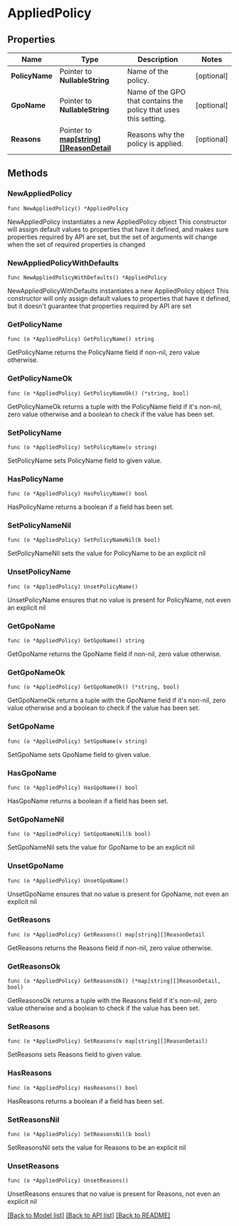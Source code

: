# AppliedPolicy

## Properties

Name | Type | Description | Notes
------------ | ------------- | ------------- | -------------
**PolicyName** | Pointer to **NullableString** | Name of the policy. | [optional] 
**GpoName** | Pointer to **NullableString** | Name of the GPO that contains the policy that uses this setting. | [optional] 
**Reasons** | Pointer to [**map[string][]ReasonDetail**](array.md) | Reasons why the policy is applied. | [optional] 

## Methods

### NewAppliedPolicy

`func NewAppliedPolicy() *AppliedPolicy`

NewAppliedPolicy instantiates a new AppliedPolicy object
This constructor will assign default values to properties that have it defined,
and makes sure properties required by API are set, but the set of arguments
will change when the set of required properties is changed

### NewAppliedPolicyWithDefaults

`func NewAppliedPolicyWithDefaults() *AppliedPolicy`

NewAppliedPolicyWithDefaults instantiates a new AppliedPolicy object
This constructor will only assign default values to properties that have it defined,
but it doesn't guarantee that properties required by API are set

### GetPolicyName

`func (o *AppliedPolicy) GetPolicyName() string`

GetPolicyName returns the PolicyName field if non-nil, zero value otherwise.

### GetPolicyNameOk

`func (o *AppliedPolicy) GetPolicyNameOk() (*string, bool)`

GetPolicyNameOk returns a tuple with the PolicyName field if it's non-nil, zero value otherwise
and a boolean to check if the value has been set.

### SetPolicyName

`func (o *AppliedPolicy) SetPolicyName(v string)`

SetPolicyName sets PolicyName field to given value.

### HasPolicyName

`func (o *AppliedPolicy) HasPolicyName() bool`

HasPolicyName returns a boolean if a field has been set.

### SetPolicyNameNil

`func (o *AppliedPolicy) SetPolicyNameNil(b bool)`

 SetPolicyNameNil sets the value for PolicyName to be an explicit nil

### UnsetPolicyName
`func (o *AppliedPolicy) UnsetPolicyName()`

UnsetPolicyName ensures that no value is present for PolicyName, not even an explicit nil
### GetGpoName

`func (o *AppliedPolicy) GetGpoName() string`

GetGpoName returns the GpoName field if non-nil, zero value otherwise.

### GetGpoNameOk

`func (o *AppliedPolicy) GetGpoNameOk() (*string, bool)`

GetGpoNameOk returns a tuple with the GpoName field if it's non-nil, zero value otherwise
and a boolean to check if the value has been set.

### SetGpoName

`func (o *AppliedPolicy) SetGpoName(v string)`

SetGpoName sets GpoName field to given value.

### HasGpoName

`func (o *AppliedPolicy) HasGpoName() bool`

HasGpoName returns a boolean if a field has been set.

### SetGpoNameNil

`func (o *AppliedPolicy) SetGpoNameNil(b bool)`

 SetGpoNameNil sets the value for GpoName to be an explicit nil

### UnsetGpoName
`func (o *AppliedPolicy) UnsetGpoName()`

UnsetGpoName ensures that no value is present for GpoName, not even an explicit nil
### GetReasons

`func (o *AppliedPolicy) GetReasons() map[string][]ReasonDetail`

GetReasons returns the Reasons field if non-nil, zero value otherwise.

### GetReasonsOk

`func (o *AppliedPolicy) GetReasonsOk() (*map[string][]ReasonDetail, bool)`

GetReasonsOk returns a tuple with the Reasons field if it's non-nil, zero value otherwise
and a boolean to check if the value has been set.

### SetReasons

`func (o *AppliedPolicy) SetReasons(v map[string][]ReasonDetail)`

SetReasons sets Reasons field to given value.

### HasReasons

`func (o *AppliedPolicy) HasReasons() bool`

HasReasons returns a boolean if a field has been set.

### SetReasonsNil

`func (o *AppliedPolicy) SetReasonsNil(b bool)`

 SetReasonsNil sets the value for Reasons to be an explicit nil

### UnsetReasons
`func (o *AppliedPolicy) UnsetReasons()`

UnsetReasons ensures that no value is present for Reasons, not even an explicit nil

[[Back to Model list]](../README.md#documentation-for-models) [[Back to API list]](../README.md#documentation-for-api-endpoints) [[Back to README]](../README.md)


